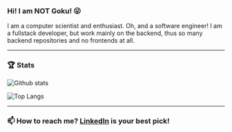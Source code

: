 ### Hi! I am NOT Goku! :stuck_out_tongue_winking_eye:
I am a computer scientist and enthusiast. Oh, and a software engineer! I am a fullstack developer, but work mainly on the backend, thus so many backend repositories and no frontends at all.
__________________________________________________________________________________________________________________________
### :trophy: Stats
![Github stats](https://github-readme-stats.vercel.app/api?username=gm50x&hide=issues&theme=tokyonight&show_icons=true&hide_border=false&count_private=true&include_all_commits=true&line_height=24.5)

![Top Langs](https://github-readme-stats.vercel.app/api/top-langs/?username=gm50x&layout=compact&theme=tokyonight&langs_count=10)

__________________________________________________________________________________________________________________________
### 📫 How to reach me? [LinkedIn](https://linkedin.com/in/getuliomagela) is your best pick!
